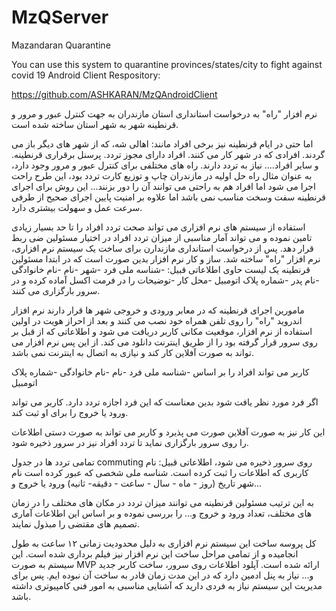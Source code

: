 # MzQServer
Mazandaran Quarantine

You can use this system to quarantine provinces/states/city to fight against covid 19
Android Client Respository:

https://github.com/ASHKARAN/MzQAndroidClient

نرم افزار "راه" به درخواست استانداری استان مازندران به جهت کنترل عبور و مرور و قرنطینه شهر به شهر استان ساخته شده است.

اما حتی در ایام قرنطینه نیز برخی افراد مانند:
اهالی شه، که از شهر های دیگر باز می گردند.
افرادی که در شهر کار می کنند.
افراد دارای مجوز تردد.
پرسنل برقراری قرنطینه.
و سایر افراد....
 نیاز به تردد دارند.
 راه های مختلفی برای کنترل عبور و مرور وجود دارد، به عنوان مثال راه حل اولیه در مازندران چاپ و توزیع کارت تردد بود، این طرح راحت اجرا می شود اما افراد هم به راحتی می توانند آن را دور بزنند...
 این روش برای اجرای قرنطینه سفت وسخت مناسب نمی باشد اما علاوه بر امنیت پایین اجرای صحیح از طرفی سرعت عمل و سهولت بیشتری دارد.
 
 استفاده از سیستم های نرم افزاری می تواند صحت تردد افراد را تا حد بسیار زیادی تامین نموده و می تواند آمار مناسبی از میزان تردد افراد در اختیار مسئولین ضی ربط قرار دهد.
 پس از درخواست استانداری مازندارن برای ساخت یک سیستم نرم افزاری، نرم افزار "راه"  ساخته شد.
 ساز و کار نرم افزار بدین صورت است که در ابتدا مسئولین قرنطینه یک لیست حاوی اطلاعاتی قبیل:
 -شناسه ملی فرد
 -شهر
 -نام
 -نام خانوادگی
 -نام پدر
 -شماره پلاک اتومبیل
 -محل کار
 -توضیحات
 را در فرمت اکسل آماده کرده و در سرور بارگزاری می کنند.
 
 مامورین اجرای قرنطینه که در معابر ورودی و خروجی شهر ها قرار دارند نرم افزار اندروید "راه" را روی تلفن همراه خود نصب می کنند و بعد از احراز هویت در اولین استفاده از نرم افزار، موقعیت مکانی کاربر دریافت می شود و  اطلاعاتی که از قبل بر روی سرور قرار گرفته بود را از طریق اینترنت دانلود می کند.
 از این پس نرم افزار می تواند به صورت آفلاین کار کند و نیازی به اتصال به اینترنت نمی باشد.
 
 کاربر می تواند افراد را بر اساس
-شناسه ملی فرد
-نام
-نام خانوادگی
-شماره پلاک اتومبیل

اگر فرد مورد نظر یافت شود بدین معناست که این فرد اجازه تردد دارد. کاربر می تواند ورود یا خروج را برای او ثبت کند.

این کار نیز به صورت آفلاین صورت می پذیرد و کاربر می تواند به صورت دستی اطلاعات را روی سرور بارگزاری نماید تا تردد افراد نیز در سرور ذخیره شود.

تمامی تردد ها در جدول commuting روی سرور ذخیره می شود، اطلاعاتی قبیل:
نام کاربری که اطلاعات را ثبت کرده است.
شناسه ملی شخصی که عبور کرده است
نام شهر
تاریخ (روز - ماه - سال - ساعت - دقیقه- ثانیه)
ورود یا خروج
و...

به این ترتیب مسئولین قرنطینه می توانند میزان تردد در مکان های مختلف را در زمان های مختلف، تعداد ورود و خروج و... را بررسی نموده و بر اساس این اطلاعات آماری تصمیم های مقتضی را مبذول نمایند.

کل پروسه ساخت این سیستم نرم افزاری به دلیل محدودیت زمانی ۱۲ ساعت به طول انجامیده و از تمامی مراحل ساخت این نرم افزار نیز فیلم برداری شده است. این سیستم به صورت MVP ارائه شده است.
آپلود اطلاعات روی سرور، ساخت کاربر جدید و... نیاز به پنل ادمین دارد که در این مدت زمان قادر به ساخت آن نبوده ایم. پس برای مدیریت این سیستم نیاز به فردی دارید که آشنایی مناسبی به امور فنی کامپیوتری داشته باشد.

 
 
 
